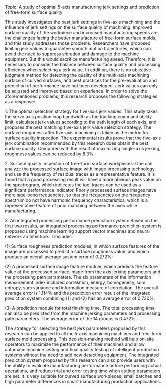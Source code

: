 Topic: A study of optimal 5-axis manufacturing jerk settings
and prediction of free-form surface quality

This study investigates the best jerk settings in five-axis machining and the influence of jerk settings on the surface quality of machining. Improved surface quality of the workpiece and increased manufacturing speeds are the challenges facing the better manufacture of free-form surface molds, and this study addresses those problems.
Researchers have proposed limiting jerk values to guarantee smooth
motion trajectories, which can avoid the need to suppress vibration and damage to
the machine equipment. But this would sacrifice manufacturing speed.
Therefore, it is necessary to consider the balance between surface
quality and processing efficiency when selecting a jerk value. In
addition, there is no objective judgment method for detecting the
quality of the multi-axis machining surface of curved surfaces, and
best practices for the pre-evaluation and prediction of performance have not been developed. Jerk values can only be
adjusted and improved based on experience. In order to solve the
aforementioned problems, this research proposes the following strategies
as a response:

1\. The optimal selection strategy for five-axis jerk values: This
study takes the servo axis position loop bandwidth as the tracking
command ability limit, calculates jerk values according to the
path length of each axis, and proposes the best matching five-axis jerk
value selection strategy. The surface roughness after five-axis
machining is taken as the metric for surface quality inspection. The
experimental results prove that the five-axis jerk combination
recommended by this research does obtain the best surface quality.
Compared with the result of maximizing single-axis jerking, roughness values
can be reduced by 8.3%.

2\. Surface quality inspection of free-form surface workpieces: One can analyze
the processed surface image with image processing technology, and use the
frequency of residual traces as a representative feature. It is found that a good
processing result will have a more obvious peak value on the
spectrogram, which indicates the tool traces can be used
as a significant performance indicator. Poorly processed surface images have
more side-band frequencies, so that the frequencies on the frequency
spectrum do not have harmonic frequency characteristics, which
is a representative feature of poor matching between the axes while manufacturing.

3\. An integrated processing performance prediction system: Based on the
first two results, an integrated processing
performance prediction system is proposed using machine learning
support vector machines and neural network architecture. It includes:

(1) Surface roughness prediction modules, in which surface
features of the image are processed to predict a surface roughness value, and which
produce an overall average system error of 0.272%;

(2) A processed surface image feature module, which predicts the feature value of the
processed surface image from the axis jerking parameters and the
processing path parameters. The six parameters of the information
measurement index included correlation, energy, homogeneity, sum
entropy, sum variance and information measure of correlation. The
overall average error is 1.114% and the prediction error result
of the integrated prediction system combining (1) and (2) has an
average error of 0.730%;

(3) A prediction module for total finishing time.
The total processing time can also be predicted from the machine jerking
parameters and processing path parameters. The average error of the 14
groups is 0.472%.

The strategy for selecting the best jerk parameters proposed by this
research can be applied to all multi-axis machining machines and
free-form surface mold processing. This decision-making method will help
on-site operators to maximize the performance of their machines and
allow automatic machine setting and final quality testing of
intelligent production systems without the need to add new detecting equipment. The
integrated prediction system proposed by this research can also provide users
with the ability to evaluate manufacturing performance before performing actual
operations, and reduce trial and error testing time when cutting
parameters are set. It is very suitable for curved surface workpieces,
small batches and high parameter differences in smart manufacturing
production applications.
